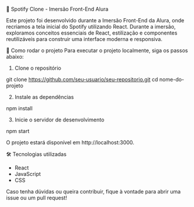 🎵 Spotify Clone - Imersão Front-End Alura

Este projeto foi desenvolvido durante a Imersão Front-End da Alura, onde recriamos a tela inicial do Spotify utilizando React. Durante a imersão, exploramos conceitos essenciais de React, estilização e componentes reutilizáveis para construir uma interface moderna e responsiva.

🚀 Como rodar o projeto
Para executar o projeto localmente, siga os passos abaixo:

1. Clone o repositório

git clone https://github.com/seu-usuario/seu-repositorio.git
cd nome-do-projeto

2. Instale as dependências

npm install

3. Inicie o servidor de desenvolvimento

npm start

O projeto estará disponível em http://localhost:3000.

🛠️ Tecnologias utilizadas
- React
- JavaScript
- CSS

Caso tenha dúvidas ou queira contribuir, fique à vontade para abrir uma issue ou um pull request!